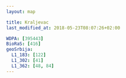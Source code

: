 ```yaml
---
layout: map

title: Kraljevac
last_modified_at: 2018-05-23T08:07:26+02:00

WDPA: [395443]
BioRaS: [416]
geoSrbija:
  L1_183: [122]
  L1_302: [41]
  L1_362: [48, 84]
---
```

